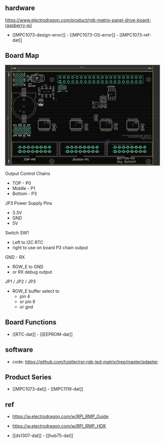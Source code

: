 
## hardware

https://www.electrodragon.com/product/rgb-matrix-panel-drive-board-raspberry-pi/

- [[MPC1073-design-error]] - [[MPC1073-OS-error]] - [[MPC1073-ref-dat]]


## Board Map 

![](2023-11-06-17-41-05.png)

Output Control Chains 
- TOP - P0
- Middle - P1
- Bottom - P3

JP3 Power Supply Pins 
- 3.3V
- GND
- 5V

Switch SW1 
- Left to I2C RTC 
- right to use on board P3 chain output 

GND - RX
- ROW_E to GND
- or RX debug output 

JP1 / JP2 / JP3 
- ROW_E buffer select to 
  - pin 4 
  - or pin 8 
  - or gnd 



## Board Functions 

- [[RTC-dat]] - [[EEPROM-dat]]


## software 

- code: https://github.com/hzeller/rpi-rgb-led-matrix/tree/master/adapter

## Product Series 

- [[MPC1073-dat]] - [[MPC1119-dat]]

## ref 

- https://w.electrodragon.com/w/RPI_RMP_Guide
- https://w.electrodragon.com/w/RPI_RMP_HDK

- [[ds1307-dat]] - [[hub75-dat]]